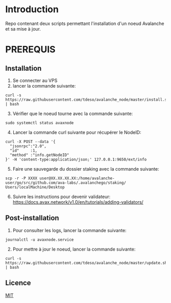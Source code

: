 # Introduction

Repo contenant deux scripts permettant l'installation d'un noeud Avalanche et sa mise à jour.

# PREREQUIS

## Installation

  1. Se connecter au VPS
  2. lancer la commande suivante:
```shell
curl -s https://raw.githubusercontent.com/tdeso/avalanche_node/master/install.sh | bash
```
  3. Vérifier que le noeud tourne avec la commande suivante:
```shell
sudo systemctl status avaxnode
```
  4. Lancer la commande curl suivante pour récupérer le NodeID:
```shell
curl -X POST --data '{
  "jsonrpc":"2.0",
  "id"     :1,
  "method" :"info.getNodeID"
}' -H 'content-type:application/json;' 127.0.0.1:9650/ext/info
```
  5. Faire une sauvegarde du dossier staking avec la commande suivante:
```shell
scp -r -P XXXX user@XX.XX.XX.XX:/home/avalanche-user/go/src/github.com/ava-labs/.avalanchego/staking/ Users/localMachine/Desktop
```
  6. Suivre les instructions pour devenir validateur: https://docs.avax.network/v1.0/en/tutorials/adding-validators/

## Post-installation

  1. Pour consulter les logs, lancer la commande suivante:
```shell
journalctl -u avaxnode.service
```

  2. Pour mettre à jour le noeud, lancer la commande suivante:
```shell
curl -s https://raw.githubusercontent.com/tdeso/avalanche_node/master/update.sh | bash
```

## Licence
[MIT](https://choosealicense.com/licenses/mit/)
